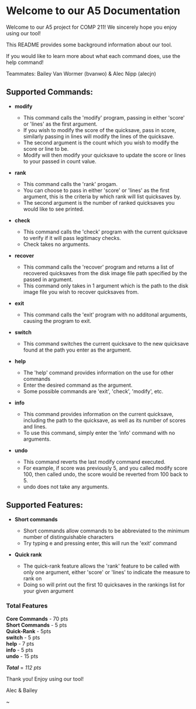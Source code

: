 # Welcome to our A5 Documentation
Welcome to our A5 project for COMP 211! We sincerely hope you enjoy using our tool!

  

This README provides some background information about our tool.

If you would like to learn more about what each command does, use the help command!

  

Teammates: Bailey Van Wormer (bvanwo) & Alec Nipp (alecjn)

  

## Supported Commands:

 - **modify**
	 - This command calls the 'modify' program, passing in either 'score' or 'lines' as the first argument.
     - If you wish to modify the score of the quicksave, pass in score, similarly passing in lines will modify the lines of the quicksave.
     - The second argument is the count which you wish to modify the score or line to be.
     - Modify will then modify your quicksave to update the score or lines to your passed in count value.
- **rank**
	- This command calls the 'rank' progam.
	- You can choose to pass in either 'score' or 'lines' as the first argument, this is the criteria by which rank will list quicksaves by.
	- The second argument is the number of ranked quicksaves you would like to see printed.

- **check**
	- This command calls the 'check' program with the current quicksave to verify if it will pass legitimacy checks.
	- Check takes no arguments.

- **recover**
	- This command calls the 'recover' program and returns a list of recovered quicksaves from the disk image file path specified by the passed in argument.
	- This command only takes in 1 argument which is the path to the disk image file you wish to recover quicksaves from.

- **exit**
	- This command calls the 'exit' program with no additonal arguments, causing the program to exit.

- **switch**
	- This command switches the current quicksave to the new quicksave found at the path you enter as the argument.

- **help**
	- The 'help' command provides information on the use for other commands
	- Enter the desired command as the argument.
	- Some possible commands are 'exit', 'check', 'modify', etc.

- **info**
	- This command provides information on the current quicksave, including the path to the quicksave, as well as its number of scores and lines.
	- To use this command, simply enter the 'info' command with no arguments.

- **undo**
	- This command reverts the last modify command executed.
	- For example, if score was previously 5, and you called modify score 100, then called undo, the score would be reverted from 100 back to 5.
	- undo does not take any arguments.
## Supported Features:

 - **Short commands**
	 - Short commands allow commands to be abbreviated to the minimum number of distinguishable characters
	 - Try typing e and pressing enter, this will run the 'exit' command

- **Quick rank**
	- The quick-rank feature allows the 'rank' feature to be called with only one argument, either 'score' or 'lines' to indicate the measure to rank on
	- Doing so will print out the first 10 quicksaves in the rankings list for your given argument

### Total Features
**Core Commands** - 70 pts  
**Short Commands** - 5 pts  
**Quick-Rank** - 5pts  
**switch** - 5 pts  
**help** - 7 pts  
**info** - 5 pts  
**undo** - 15 pts  
  
***Total*** = *112 pts*


  

Thank you! Enjoy using our tool!

  

Alec & Bailey

~
